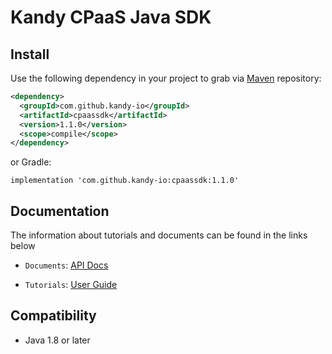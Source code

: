 # Kandy CPaaS Java SDK

## Install

Use the following dependency in your project to grab via [Maven](https://mvnrepository.com) repository:

```xml
<dependency>
  <groupId>com.github.kandy-io</groupId>
  <artifactId>cpaassdk</artifactId>
  <version>1.1.0</version>
  <scope>compile</scope>
</dependency>
```

or Gradle:

```
implementation 'com.github.kandy-io:cpaassdk:1.1.0'
```

## Documentation

The information about tutorials and documents can be found in the links below

* `Documents`: [API Docs](https://kandy-io.github.io/kandy-cpaas-java-sdk/docs)

* `Tutorials`:  [User Guide](https://Kandy-IO.github.io/kandy-cpaas-java-sdk/tutorials/?KANDY=Kandy&KANDYFQDN=oauth-cpaas.att.com#/GetStarted)

## Compatibility

- Java 1.8 or later